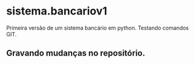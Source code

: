 # sistema.bancariov1
Primeira versão de um sistema bancário em python. Testando comandos GIT.
## Gravando mudanças no repositório.